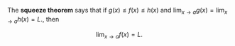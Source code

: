 The **squeeze theorem** says that if ${\displaystyle g(x)\leq f(x)\leq h(x)}$ and ${\displaystyle \lim_{x\to a}g(x)=\lim _{x\to a}h(x)=L.}$, then

$$
\lim_{x \to a} f(x) = L.
$$